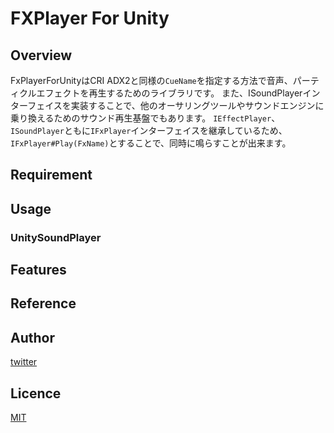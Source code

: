 # FXPlayer For Unity

[//]: # (image or gif)

## Overview
FxPlayerForUnityはCRI ADX2と同様の`CueName`を指定する方法で音声、パーティクルエフェクトを再生するためのライブラリです。
また、ISoundPlayerインターフェイスを実装することで、他のオーサリングツールやサウンドエンジンに乗り換えるためのサウンド再生基盤でもあります。
`IEffectPlayer`、`ISoundPlayer`ともに`IFxPlayer`インターフェイスを継承しているため、`IFxPlayer#Play(FxName)`とすることで、同時に鳴らすことが出来ます。

## Requirement

## Usage
### UnitySoundPlayer





## Features

## Reference

## Author

[twitter](https://twitter.com/Kotabrog)

## Licence

[MIT](https://......)